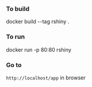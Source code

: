 ### To build

docker build --tag rshiny .

### To run
docker run -p 80:80 rshiny

### Go to
```http://localhost/app``` in browser
